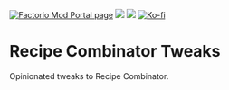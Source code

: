 [![Factorio Mod Portal page](https://img.shields.io/badge/dynamic/json?color=orange&label=Factorio&query=downloads_count&suffix=%20downloads&url=https%3A%2F%2Fmods.factorio.com%2Fapi%2Fmods%2Frecipe_combinator_tweaks&style=for-the-badge)](https://mods.factorio.com/mod/recipe_combinator_tweaks) [![](https://img.shields.io/github/issues/QuingKhaos/recipe_combinator_tweaks/bug?label=Bug%20Reports&style=for-the-badge)](https://github.com/QuingKhaos/recipe_combinator_tweaks/issues?q=is%3Aissue%20state%3Aopen%20label%3Abug) [![](https://img.shields.io/github/issues-pr/QuingKhaos/recipe_combinator_tweaks?label=Pull%20Requests&style=for-the-badge)](https://github.com/QuingKhaos/recipe_combinator_tweaks/pulls) [![Ko-fi](https://img.shields.io/badge/Ko--fi-support%20me-ff5e5b?logo=kofi&logoColor=white&style=for-the-badge)](https://ko-fi.com/quingkhaos)

# Recipe Combinator Tweaks

Opinionated tweaks to Recipe Combinator.
